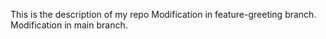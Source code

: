 This is the description of my repo
 Modification in feature-greeting branch.
 Modification in main branch.